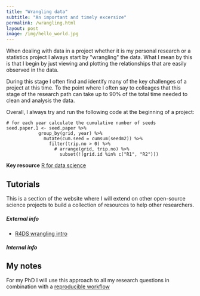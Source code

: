 ```yaml
---
title: "Wrangling data"
subtitle: "An important and timely excersize"
permalink: /wrangling.html
layout: post
image: /img/hello_world.jpg
---
```


When dealing with data in a project whether it is my personal research or a statistics project I always start by "wrangling" the data. What I mean by this is that I begin by just viewing and plotting the relationships that are easily observed in the data.

During this stage I often find and identify many of the key challenges of a project at this time. To the point where I often say to colleages that this stage of the research path can take up to 90% of the total time needed to clean and analysis the data.

Overall, I always try and run the following code at the beginning of a project:

```{r}
# for each year calculate the cumulative number of seeds
seed.paper.1 <- seed.paper %>%
            group_by(grid, year) %>%
              mutate(cum.seed = cumsum(seedm2)) %>%
                filter(trip.no > 0) %>%
                  # arrange(grid, trip.no) %>%
                    subset(!(grid.id %in% c("R1", "R2")))
```

**Key resource**
[R for data science](https://r4ds.had.co.nz/wrangle-intro.html)

## Tutorials

This is a section of the website where I will extend on other open-source science projects to build a collection of resources to help other researchers.

##### External info

- [R4DS wrangling intro](https://r4ds.had.co.nz/wrangle-intro.html)

##### Internal info

## My notes

For my PhD I will use this approach to all my research questions in combination with a [reproducible workflow](https://www.github.com/davan690/reproducible-guidebook/)